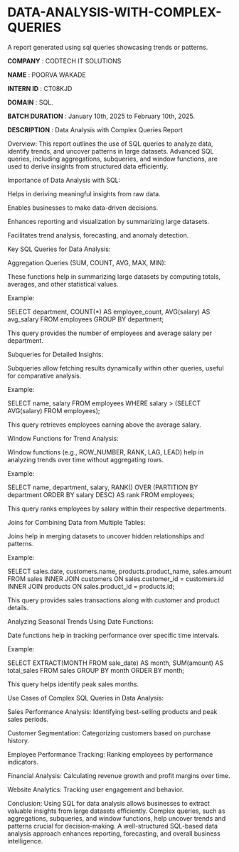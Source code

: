 # DATA-ANALYSIS-WITH-COMPLEX-QUERIES
A report generated using sql queries showcasing trends or patterns.

**COMPANY** : CODTECH IT SOLUTIONS

**NAME** : POORVA WAKADE

**INTERN ID** : CT08KJD

**DOMAIN** : SQL.

**BATCH DURATION** : January 10th, 2025 to February 10th, 2025.
	
**DESCRIPTION** :
Data Analysis with Complex Queries Report

Overview:
This report outlines the use of SQL queries to analyze data, identify trends, and uncover patterns in large datasets. Advanced SQL queries, including aggregations, subqueries, and window functions, are used to derive insights from structured data efficiently.

Importance of Data Analysis with SQL:

Helps in deriving meaningful insights from raw data.

Enables businesses to make data-driven decisions.

Enhances reporting and visualization by summarizing large datasets.

Facilitates trend analysis, forecasting, and anomaly detection.

Key SQL Queries for Data Analysis:

Aggregation Queries (SUM, COUNT, AVG, MAX, MIN):

These functions help in summarizing large datasets by computing totals, averages, and other statistical values.

Example:

SELECT department, COUNT(*) AS employee_count, AVG(salary) AS avg_salary
FROM employees
GROUP BY department;

This query provides the number of employees and average salary per department.

Subqueries for Detailed Insights:

Subqueries allow fetching results dynamically within other queries, useful for comparative analysis.

Example:

SELECT name, salary
FROM employees
WHERE salary > (SELECT AVG(salary) FROM employees);

This query retrieves employees earning above the average salary.

Window Functions for Trend Analysis:

Window functions (e.g., ROW_NUMBER, RANK, LAG, LEAD) help in analyzing trends over time without aggregating rows.

Example:

SELECT name, department, salary, RANK() OVER (PARTITION BY department ORDER BY salary DESC) AS rank
FROM employees;

This query ranks employees by salary within their respective departments.

Joins for Combining Data from Multiple Tables:

Joins help in merging datasets to uncover hidden relationships and patterns.

Example:

SELECT sales.date, customers.name, products.product_name, sales.amount
FROM sales
INNER JOIN customers ON sales.customer_id = customers.id
INNER JOIN products ON sales.product_id = products.id;

This query provides sales transactions along with customer and product details.

Analyzing Seasonal Trends Using Date Functions:

Date functions help in tracking performance over specific time intervals.

Example:

SELECT EXTRACT(MONTH FROM sale_date) AS month, SUM(amount) AS total_sales
FROM sales
GROUP BY month
ORDER BY month;

This query helps identify peak sales months.

Use Cases of Complex SQL Queries in Data Analysis:

Sales Performance Analysis: Identifying best-selling products and peak sales periods.

Customer Segmentation: Categorizing customers based on purchase history.

Employee Performance Tracking: Ranking employees by performance indicators.

Financial Analysis: Calculating revenue growth and profit margins over time.

Website Analytics: Tracking user engagement and behavior.

Conclusion:
Using SQL for data analysis allows businesses to extract valuable insights from large datasets efficiently. Complex queries, such as aggregations, subqueries, and window functions, help uncover trends and patterns crucial for decision-making. A well-structured SQL-based data analysis approach enhances reporting, forecasting, and overall business intelligence.

